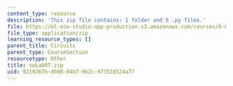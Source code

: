 ```yaml
---
content_type: resource
description: 'This zip file contains: 1 folder and 5 .py files.'
file: https://ol-ocw-studio-app-production.s3.amazonaws.com/courses/6-01sc-introduction-to-electrical-engineering-and-computer-science-i-spring-2011/9219267bd60804b79b2c973518524a77_swLab07.zip
file_type: application/zip
learning_resource_types: []
parent_title: Circuits
parent_type: CourseSection
resourcetype: Other
title: swLab07.zip
uid: 9219267b-d608-04b7-9b2c-973518524a77
---
```

